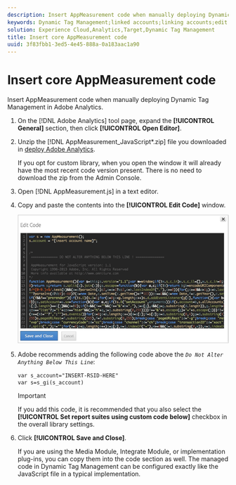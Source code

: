```yaml
---
description: Insert AppMeasurement code when manually deploying Dynamic Tag Management in Adobe Analytics.
keywords: Dynamic Tag Management;linked accounts;linking accounts;edit code;appmeasurement;appmeasurement code
solution: Experience Cloud,Analytics,Target,Dynamic Tag Management
title: Insert core AppMeasurement code
uuid: 3f83fbb1-3ed5-4e45-888a-0a183aac1a90
---
```


# Insert core AppMeasurement code

Insert AppMeasurement code when manually deploying Dynamic Tag Management in Adobe Analytics.

1. On the [!DNL Adobe Analytics] tool page, expand the **[!UICONTROL General]** section, then click **[!UICONTROL Open Editor]**.
1. Unzip the [!DNL AppMeasurement_JavaScript*.zip] file you downloaded in [deploy Adobe Analytics](/help/implement/c-implement-with-dtm/t-analytics-deploy.md).

   If you opt for custom library, when you open the window it will already have the most recent code version present. There is no need to download the zip from the Admin Console.
1. Open [!DNL AppMeasurement.js] in a text editor.
1. Copy and paste the contents into the **[!UICONTROL Edit Code]** window.

   ![](assets/edit-code.png)

1. Adobe recommends adding the following code above the *`Do Not Alter Anything Below This Line`*:

   ```
   var s_account="INSERT-RSID-HERE"
   var s=s_gi(s_account)
   
   ```

   >[!IMPORTANT]
   >
   >If you add this code, it is recommended that you also select the **[!UICONTROL Set report suites using custom code below]** checkbox in the overall library settings.

1. Click **[!UICONTROL Save and Close]**.

   If you are using the Media Module, Integrate Module, or implementation plug-ins, you can copy them into the code section as well. The managed code in Dynamic Tag Management can be configured exactly like the JavaScript file in a typical implementation.

